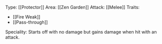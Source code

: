 Type: [[Protector]]
Area: [[Zen Garden]]
Attack: [[Melee]]
Traits:
- [[Fire Weak]]
- [[Pass-through]]

Speciality: Starts off with no damage but gains damage when hit with an attack.